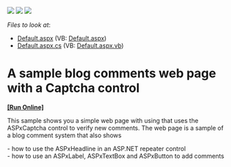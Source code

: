 <!-- default badges list -->
![](https://img.shields.io/endpoint?url=https://codecentral.devexpress.com/api/v1/VersionRange/128532423/13.1.4%2B)
[![](https://img.shields.io/badge/Open_in_DevExpress_Support_Center-FF7200?style=flat-square&logo=DevExpress&logoColor=white)](https://supportcenter.devexpress.com/ticket/details/E20010)
[![](https://img.shields.io/badge/📖_How_to_use_DevExpress_Examples-e9f6fc?style=flat-square)](https://docs.devexpress.com/GeneralInformation/403183)
<!-- default badges end -->
<!-- default file list -->
*Files to look at*:

* [Default.aspx](./CS/CaptchaBlogComment/Default.aspx) (VB: [Default.aspx](./VB/CaptchaBlogComment/Default.aspx))
* [Default.aspx.cs](./CS/CaptchaBlogComment/Default.aspx.cs) (VB: [Default.aspx.vb](./VB/CaptchaBlogComment/Default.aspx.vb))
<!-- default file list end -->
# A sample blog comments web page with a Captcha control
<!-- run online -->
**[[Run Online]](https://codecentral.devexpress.com/e20010/)**
<!-- run online end -->


<p>This sample shows you a simple web page with using that uses the ASPxCaptcha control to verify new comments. The web page is a sample of a blog comment system that also shows </p><p>- how to use the ASPxHeadline in an ASP.NET repeater control<br />
- how to use an ASPxLabel, ASPxTextBox and ASPxButton to add comments</p>

<br/>


